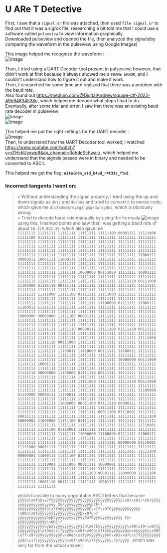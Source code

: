 # U ARe T Detective
First, I saw that a `signal.sr` file was attached, then used `file signal.sr` to find out that it was a sigrok file; researching a bit told me that I could use a software called `pulseview` to view information graphically.   
Downloaded pulseview and opened the file, then analyzed the signals(by comparing the waveform in the pulseview using Google Images)   

This image helped me recognize the waveform :   
![image](https://github.com/user-attachments/assets/e3daf064-21ed-4383-8c62-811aac6afdfd) 

Then, I tried using a UART Decoder tool present in pulseview; however, that didn't work at first because it always showed me a `FRAME ERROR`, and I couldn't understand how to figure it out and make it work.     
Then, I researched for some time and realized that there was a problem with the baud rate.    
Also found out https://medium.com/@DigitalAndrew/square-ctf-2022-49b94834538e, which helped me decode what steps I had to do.
Eventually, after some trial and error, I saw that there was an existing baud rate decoder in pulseview   
![image](https://github.com/user-attachments/assets/44ea55bd-fca2-4d34-81f2-e212506a47c8)    
![image](https://github.com/user-attachments/assets/2f04fcbd-0e7f-4ad5-82a6-494147c48c02)    

This helped me put the right settings for the UART decoder :    
![image](https://github.com/user-attachments/assets/1f4ff8a4-8a41-4de7-afe1-d2c0b9afccfb)   
Then, to understand how the UART Decoder tool worked, I watched https://www.youtube.com/watch?v=sTHckUyxwp8&ab_channel=RohdeSchwarz, which helped me understand that the signals passed were in binary and needed to be converted to ASCII.

This helped me get the flag: **`nite{n0n_std_b4ud_r4t33s_ftw}`**   































### Incorrect tangents I went on:
> • Without understanding the signal properly, I tried using the up and down signals as `dots` and `dashes` and tried to convert it to morse code, which gave me `dldfsdmdsrdgsgahgsgkdwrsgdss`, which is obviously wrong.      
> • Tried to decode baud rate manually by using the formuala
![image](https://github.com/user-attachments/assets/614a70fd-b159-4b34-8b59-224172cb2719)   
using this, I marked points and saw that I was getting a baud rate of about `16,129,032.26`, which also gave me        
`11111111 11111111 11111111 11111111 11111100 00001111 11111000 11111100
01111111 11111111 11111111 11111111 11111111 11111111 11111111 11111111
11111111 11111111 11111111 11111111 11111111 11111111 11111111 11111111
11111111 11111111 11111111 11111111 11111111 11111111 11111111 11111111
11111111 11111111 11111111 11111111 11111111 11111111 11111111 11111111
11111111 11000111 00000011 10001111 11000111 11111111 11111111 11111111
11111111 11111111 11111111 11111111 11111111 11111111 11111111 11111111
11111111 11111111 11111111 11111111 11111111 11111111 11111111 11111111
11111111 11111111 10000000 00111000 11111111 10001111 11111111 11111111
11111111 11111111 11111111 11111111 11111111 11111111 11111111 11111111
11111111 11111111 11111110 00111000 11100000 01111110 00111111 11111111
11111111 11111111 11111111 11111111 11111111 11111111 11111111 11111111
11111111 11111111 11111111 11111000 11111100 01111111 11111000 11111111
11111111 11111111 11111111 11111111 11111111 11111111 11111111 11111111
11111111 11111111 11111111 11111111 11100000 01111111 11000111 11100011
11111111 11111111 11111111 11111111 11111111 11111111 11111111 11111111
11111111 11111111 11111111 11111111 11111111 10000000 00000000 11111100
00001111 11111111 11111111 11111111 11111111 11111111 11111111 11111111
11111111 11111111 11111111 11111111 11111111 11111111 11111111 11111111
11111111 11111111 11111111 11111111 11111110 00000111 11111100 01111110
00111111 11111111 11111111 11111111 11111111 11111111 11111111 11111111
11111111 11111111 11111111 11111111 11111111 11111111 11111000 11111111
11111110 00111000 11111111 11111111 11111111 11111111 11111111 11111111
11111111 11111111 11111111 11111111 11111111 11111111 11111111 11100011
11110000 00111111 11100011 11111111 11111111 11111111 11111111 11111111
11111111 11111111 11111111 11111111 11111111 11111111 11111111 11111111
10000000 00111000 11111111 10001111 11111111 11111111 11111111 11111111
11111111 11111111 11111111 11111111 11111111 11111111 11111111 11111111
11111110 00000000 11100000 01111110 00111111 11111111 11111111 11111111
11111111 11111111 11111111 11111111 11111111 11111111 11111111 11111111
11111111 11111000 11111111 11111110 00111000 11111111 11111111 11111111
11111111 11111111 11111111 11111111 11111111 11111111 11111111 11111111
11111111 11111111 11100000 01110000 00000111 11100011 11111111 11111111
11111111 11111111 11111111 11111111 11111111 11111111 11111111 11111111
11111111 11111111 11111111 11000000 00011100 01111110 00000111 11111111
11111111 11111111 11111111 11111111 11111111 11111111 11111111 11111111
11111111 11111111 11111111 00011100 01110001 11111111 00011111 11111111
11111111 11111111 11111111 11111111 11111100 00000001 11000000 11111100
01111111 11111111 11111111 11111111 11111111 11111111 11111111 11111111
11111111 11111111 11110001 11111111 11111100 01110001 11111111 11111111
11111111 11111111 11111111 11111111 11111111 11000000 11100000 01111111
11000111 11111111 11111111 11111111 11111111 11111111 11111111 11111111
11111111 11111111 11111111 11111111 11111111 00000000 01110001 11111000
00011111 11111111 11111111 11111111 11111111 11111111 11111111 11111111
11111111 11111111 11111111 11111111 11111100 00000001 11000111 11111100
01111111 11111111 11111111 11111111 11111111 11111111 11111111 11111111
11111111 11111111 11111111 11111111 11110001 11111000 00011111 10000001
11111111 11111111 11111111 11111111 11111111 11111111 11111111 11111111
11111111 11111111 11111111 11111111 11111100 00001111 11000000 11111100
01111111 11111111 11111111 11111111 11111111 11111111 11111111 11111111
10001110 00111111 11111111 10001111 11111111 11111111 11111111 11111111
`

> which translate to many unprintable ASCII letters that became `ÿÿÿÿù\x0fòù\x7fÿÿÿÿÿÿÿÿÿÿÿÿÿÿÿÿÿÿÿÿÿÿÿÿÿÿÿÿÿÿÿÿ\x97\x03/\x97ÿÿÿÿÿÿÿÿÿÿÿÿÿÿÿÿÿÿÿÿÿ 2ÿ/ÿÿÿÿÿÿÿÿÿÿÿÿþ2È~?ÿÿÿÿÿÿÿÿÿÿÿÿòù\x7fòÿÿÿÿÿÿÿÿÿÿÿÿÿÈ\x7f\x97Ëÿÿÿÿÿÿÿÿÿÿÿÿÿ \x00ù\x0fÿÿÿÿÿÿÿÿÿÿÿÿÿÿÿÿÿÿÿþ\x07ù~?ÿÿÿÿÿÿÿÿÿÿÿÿÿòÿþ2ÿÿÿÿÿÿÿÿÿÿÿÿÿËä?Ëÿÿÿÿÿÿÿÿÿÿÿÿÿ 2ÿ/ÿÿÿÿÿÿÿÿÿÿÿÿþ\x00È~?ÿÿÿÿÿÿÿÿÿÿÿÿòÿþ2ÿÿÿÿÿÿÿÿÿÿÿÿÿÈd\x07Ëÿÿÿÿÿÿÿÿÿÿÿÿÿ\x90\x19~\x07ÿÿÿÿÿÿÿÿÿÿÿÿ\x19eÿ\x1fÿÿÿÿÿù\x01\x90ù\x7fÿÿÿÿÿÿÿÿÿåÿùeÿÿÿÿÿÿÿ\x90È\x7f\x97ÿÿÿÿÿÿÿÿÿÿÿÿ\x00eò\x1fÿÿÿÿÿÿÿÿÿÿÿù\x01\x97ù\x7fÿÿÿÿÿÿÿÿÿÿÿåò\x1f!ÿÿÿÿÿÿÿÿÿÿÿÿù\x0f\x90ù\x7fÿÿÿÿÿÿÿ.?ÿ/ÿÿÿÿ
`,which was very far from the actual answer.

> 
> 
> 
